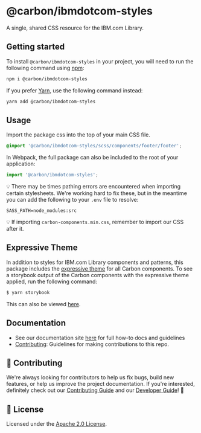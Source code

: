 # @carbon/ibmdotcom-styles

A single, shared CSS resource for the IBM.com Library.

## Getting started

To install `@carbon/ibmdotcom-styles` in your project, you will need to run the
following command using [npm](https://www.npmjs.com/):

```bash
npm i @carbon/ibmdotcom-styles
```

If you prefer [Yarn](https://yarnpkg.com/en/), use the following command
instead:

```bash
yarn add @carbon/ibmdotcom-styles
```

## Usage

Import the package css into the top of your main CSS file.

```css
@import '@carbon/ibmdotcom-styles/scss/components/footer/footer';
```

In Webpack, the full package can also be included to the root of your
application:

```javascript
import '@carbon/ibmdotcom-styles';
```

💡 There may be times pathing errors are encountered when importing certain
stylesheets. We're working hard to fix these, but in the meantime you can add
the following to your `.env` file to resolve:

```
SASS_PATH=node_modules:src
```

💡 If importing `carbon-components.min.css`, remember to import our CSS after
it.

## Expressive Theme

In addition to styles for IBM.com Library components and patterns, this package
includes the
[expressive theme](https://github.com/carbon-design-system/ibm-dotcom-library/tree/master/packages/styles/scss/themes/expressive)
for all Carbon components. To see a storybook output of the Carbon components
with the expressive theme applied, run the following command:

```bash
$ yarn storybook
```

This can also be viewed [here](https://carbon-expressive.mybluemix.net).

## Documentation

- See our documentation site [here](https://ibm-dotcom-library.mybluemix.net)
  for full how-to docs and guidelines
- [Contributing](https://github.com/carbon-design-system/ibm-dotcom-library/blob/master/.github/CONTRIBUTING.md):
  Guidelines for making contributions to this repo.

## 🙌 Contributing

We're always looking for contributors to help us fix bugs, build new features,
or help us improve the project documentation. If you're interested, definitely
check out our
[Contributing Guide](https://github.com/carbon-design-system/ibm-dotcom-library/blob/master/.github/CONTRIBUTING.md)
and our
[Developer Guide](https://github.com/carbon-design-system/ibm-dotcom-library/blob/master/docs/developing.md)!
👀

## 📝 License

Licensed under the
[Apache 2.0 License](https://github.com/carbon-design-system/ibm-dotcom-library/blob/master/LICENSE).
